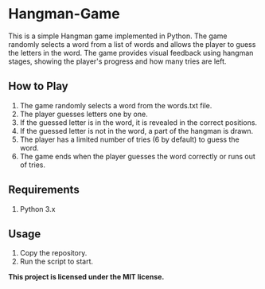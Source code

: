# Hangman-Game
This is a simple Hangman game implemented in Python. The game randomly selects a word from a list of words and allows the player to guess the letters in the word. The game provides visual feedback using hangman stages, showing the player's progress and how many tries are left.

## How to Play
1. The game randomly selects a word from the words.txt file.
2. The player guesses letters one by one.
3. If the guessed letter is in the word, it is revealed in the correct positions.
4. If the guessed letter is not in the word, a part of the hangman is drawn.
5. The player has a limited number of tries (6 by default) to guess the word.
6. The game ends when the player guesses the word correctly or runs out of tries.

## Requirements
1. Python 3.x

## Usage
1. Copy the repository.
2. Run the script to start.

**This project is licensed under the MIT license.**
